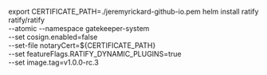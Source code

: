 export CERTIFICATE_PATH=./jeremyrickard-github-io.pem
helm install ratify ratify/ratify \
    --atomic --namespace gatekeeper-system \
    --set cosign.enabled=false \
    --set-file notaryCert=${CERTIFICATE_PATH} \
     --set featureFlags.RATIFY_DYNAMIC_PLUGINS=true \
    --set image.tag=v1.0.0-rc.3
